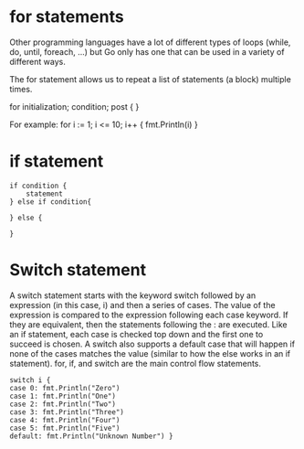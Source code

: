 # for statements

Other programming languages have a lot of different types of loops (while, do, until, foreach, ...) but Go only has one that can be used in a variety of different ways.

The for statement allows us to repeat a list of statements (a block) multiple times.

for initialization; condition; post {
}

For example:
for i := 1; i <= 10; i++ {
fmt.Println(i)
}

# if statement

```
if condition {
    statement
} else if condition{

} else {

}
```

# Switch statement

A switch statement starts with the keyword switch followed by an expression (in this case, i) and then a series of cases. The value of the expression is compared to the expression following each case keyword. If they are equivalent, then the statements following the : are executed.
Like an if statement, each case is checked top down and the first one to succeed is chosen. A switch also supports a default case that will happen if none of the cases matches the value (similar to how the else works in an if statement).
for, if, and switch are the main control flow statements.

```
switch i {
case 0: fmt.Println("Zero")
case 1: fmt.Println("One")
case 2: fmt.Println("Two")
case 3: fmt.Println("Three")
case 4: fmt.Println("Four")
case 5: fmt.Println("Five")
default: fmt.Println("Unknown Number") }
```

